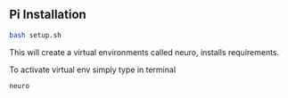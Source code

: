 ## Pi Installation

```bash
bash setup.sh
```

This will create a virtual environments called neuro, installs requirements.  
  
To activate virtual env simply type in terminal

```bash
neuro
```



